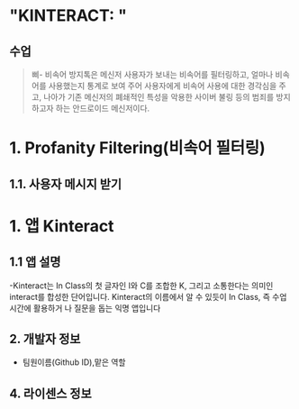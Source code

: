 "KINTERACT: "
=============

수업
------------

>삐- 비속어 방지톡은 메신저 사용자가 보내는 비속어를 필터링하고, 
얼마나 비속어를 사용했는지 통계로 보여 주어 사용자에게 비속어 사용에 대한 경각심을 주고, 
나아가 기존 메신저의 폐쇄적인 특성을 악용한 사이버 불링 등의 범죄를 방지하고자 하는 안드로이드 메신저이다.



# 1. Profanity Filtering(비속어 필터링)

## 1.1. 사용자 메시지 받기


# 1. 앱 Kinteract
## 1.1 앱 설명
-Kinteract는 In Class의 첫 글자인 I와 C를 조합한 K, 그리고 소통한다는 의미인 interact를 합성한 단어입니다. Kinteract의 이름에서 알 수 있듯이 In Class, 즉 수업 시간에 활용하거 나 질문을 돕는 익명 앱입니다

## 2. 개발자 정보
- 팀원이름(Github ID),맡은 역할
## 4. 라이센스 정보
